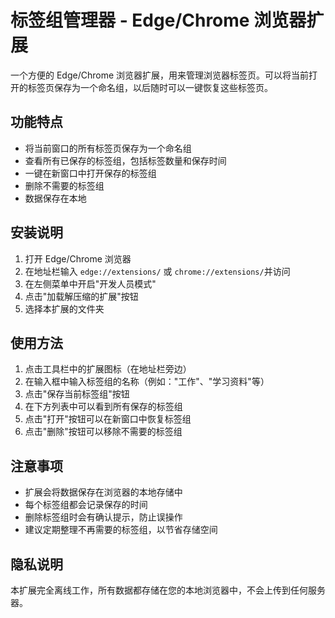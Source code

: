 # 标签组管理器 - Edge/Chrome 浏览器扩展

一个方便的 Edge/Chrome 浏览器扩展，用来管理浏览器标签页。可以将当前打开的标签页保存为一个命名组，以后随时可以一键恢复这些标签页。

## 功能特点

- 将当前窗口的所有标签页保存为一个命名组
- 查看所有已保存的标签组，包括标签数量和保存时间
- 一键在新窗口中打开保存的标签组
- 删除不需要的标签组
- 数据保存在本地

## 安装说明

1. 打开 Edge/Chrome 浏览器
2. 在地址栏输入 `edge://extensions/` 或 `chrome://extensions/`并访问
3. 在左侧菜单中开启"开发人员模式"
4. 点击"加载解压缩的扩展"按钮
5. 选择本扩展的文件夹

## 使用方法

1. 点击工具栏中的扩展图标（在地址栏旁边）
2. 在输入框中输入标签组的名称（例如："工作"、"学习资料"等）
3. 点击"保存当前标签组"按钮
4. 在下方列表中可以看到所有保存的标签组
5. 点击"打开"按钮可以在新窗口中恢复标签组
6. 点击"删除"按钮可以移除不需要的标签组

## 注意事项

- 扩展会将数据保存在浏览器的本地存储中
- 每个标签组都会记录保存的时间
- 删除标签组时会有确认提示，防止误操作
- 建议定期整理不再需要的标签组，以节省存储空间

## 隐私说明

本扩展完全离线工作，所有数据都存储在您的本地浏览器中，不会上传到任何服务器。